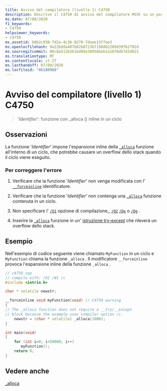 ```yaml
---
title: Avviso del compilatore (livello 1) C4750
description: Descrive il C4750 di avviso del compilatore MSVC su un possibile overflow dello stack.
ms.date: 07/08/2020
f1_keywords:
- C4750
helpviewer_keywords:
- C4750
ms.assetid: b0b2c938-7d2a-4c36-8270-7daee15ffee3
ms.openlocfilehash: 9a22bdda407b02b8723b7198d62289d39f62792d
ms.sourcegitcommit: 80c8a512b361bd84e38958beb1a1bf6db7434021
ms.translationtype: MT
ms.contentlocale: it-IT
ms.lasthandoff: 07/09/2020
ms.locfileid: "86180968"
---
```

# <a name="compiler-warning-level-1-c4750"></a>Avviso del compilatore (livello 1) C4750

> '*Identifier*': funzione con _alloca () inline in un ciclo

## <a name="remarks"></a>Osservazioni

La funzione '*Identifier*' impone l'espansione inline della [`_alloca`](../../c-runtime-library/reference/alloca.md) funzione all'interno di un ciclo, che potrebbe causare un overflow dello stack quando il ciclo viene eseguito.

### <a name="to-correct-this-error"></a>Per correggere l'errore

1. Verificare che la funzione '*Identifier*' non venga modificata con l' [`__forceinline`](../../cpp/inline-functions-cpp.md) identificatore.

1. Verificare che la funzione '*Identifier*' non contenga una [`_alloca`](../../c-runtime-library/reference/alloca.md) funzione contenuta in un ciclo.

1. Non specificare l' [`/O1`](../../build/reference/o1-o2-minimize-size-maximize-speed.md) opzione di compilazione,, [`/O2`](../../build/reference/o1-o2-minimize-size-maximize-speed.md) [`/Ox`](../../build/reference/ox-full-optimization.md) o [`/Og`](../../build/reference/og-global-optimizations.md) .

1. Inserire la [`_alloca`](../../c-runtime-library/reference/alloca.md) funzione in un' [istruzione try-except](../../cpp/try-except-statement.md) che rileverà un overflow dello stack.

## <a name="example"></a>Esempio

Nell'esempio di codice seguente viene chiamato `MyFunction` in un ciclo e `MyFunction` chiama la funzione `_alloca` . Il modificatore `__forceinline` provoca l'espansione inline della funzione `_alloca` .

```cpp
// c4750.cpp
// compile with: /O2 /W1 /c
#include <intrin.h>

char * volatile newstr;

__forceinline void myFunction(void) // C4750 warning
{
// The _alloca function does not require a __try/__except
// block because the example uses compiler option /c.
    newstr = (char * volatile) _alloca(1000);
}

int main(void)
{
    for (int i=0; i<50000; i++)
       myFunction();
    return 0;
}
```

## <a name="see-also"></a>Vedere anche

[_alloca](../../c-runtime-library/reference/alloca.md)
